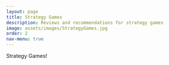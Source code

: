 ```yaml
---
layout: page
title: Strategy Games
description: Reviews and recommendations for strategy games
image: assets/images/StrategyGames.jpg
order: 2
nav-menu: true
---
```


Strategy Games!
